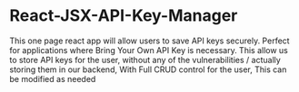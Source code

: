 # React-JSX-API-Key-Manager
This one page react app will allow users to save API keys securely. Perfect for applications where Bring Your Own API Key is necessary. This allow us to store API keys for the user, without any of the vulnerabilities / actually storing them in our backend, With Full CRUD control for the user, This can be modified as needed

